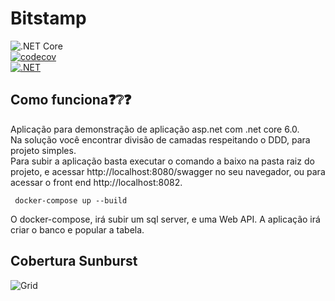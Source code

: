 # Bitstamp

![.NET Core](https://img.shields.io/badge/dotnet%20version-net6.0-blue)    
[![codecov](https://codecov.io/gh/slipalison/Bitstamp/branch/main/graph/badge.svg?token=oEv1sNpdD0)](https://codecov.io/gh/slipalison/Bitstamp)    
[![.NET](https://github.com/slipalison/Bitstamp/actions/workflows/dotnet.yml/badge.svg?branch=main)](https://github.com/slipalison/Bitstamp/actions/workflows/dotnet.yml)

## Como funciona❓❔❓
Aplicação para demonstração de aplicação asp.net com .net core 6.0.  
Na solução você encontrar divisão de camadas respeitando o DDD, para projeto simples.  
Para subir a aplicação basta executar o comando a baixo na pasta raiz do projeto, e acessar http://localhost:8080/swagger no seu navegador, ou para acessar o front end http://localhost:8082.  

``` docker-compose up --build``` 

O docker-compose, irá subir um sql server, e uma Web API. A aplicação irá criar o banco e popular a tabela.


## Cobertura Sunburst
![Grid](https://codecov.io/gh/slipalison/Bitstamp/branch/main/graphs/sunburst.svg?token=yxTtfDM1em)
